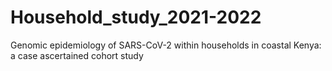 # Household_study_2021-2022
Genomic epidemiology of SARS-CoV-2 within households in coastal Kenya: a case ascertained cohort study
